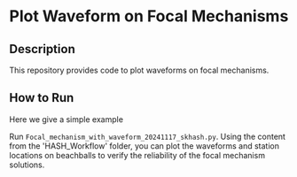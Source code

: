 # Plot Waveform on Focal Mechanisms

## Description
This repository provides code to plot waveforms on focal mechanisms.

## How to Run
Here we give a simple example

Run `Focal_mechanism_with_waveform_20241117_skhash.py`. Using the content from the 'HASH_Workflow' folder, you can plot the waveforms and station locations on beachballs to verify the reliability of the focal mechanism solutions.


